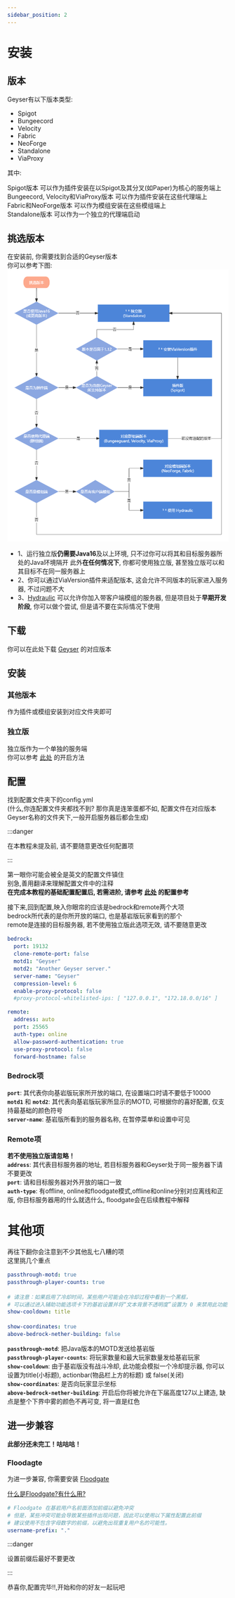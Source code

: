 ```yaml
---
sidebar_position: 2
---
```



# 安装

## 版本
Geyser有以下版本类型:  
* Spigot
* Bungeecord
* Velocity
* Fabric
* NeoForge
* Standalone
* ViaProxy  
  
其中:  
  
Spigot版本 可以作为插件安装在以Spigot及其分叉(如Paper)为核心的服务端上  
Bungeecord, Velocity和ViaProxy版本 可以作为插件安装在这些代理端上  
Fabric和NeoForge版本 可以作为模组安装在这些模组端上  
Standalone版本 可以作为一个独立的代理端启动  

## 挑选版本
在安装前, 你需要找到合适的Geyser版本  
你可以参考下图:  
![version](_image/VersionChoose.png)
  
  
* 1、运行独立版**仍需要Java16**及以上环境, 只不过你可以将其和目标服务器所处的Java环境隔开 此外**在任何情况下**, 你都可使用独立版, 甚至独立版可以和其目标不在同一服务器上 
* 2、你可以通过ViaVersion插件来适配版本, 这会允许不同版本的玩家进入服务器, 不过问题不大  
* 3、[Hydraulic](https://github.com/GeyserMC/Hydraulic) 可以允许你加入带客户端模组的服务器, 但是项目处于**早期开发阶段**, 你可以做个尝试, 但是请不要在实际情况下使用

## 下载

你可以在此处下载 [Geyser](https://geysermc.org/download#geyser) 的对应版本   

## 安装
### 其他版本
作为插件或模组安装到对应文件夹即可
### 独立版
独立版作为一个单独的服务端  
你可以参考 [此处](../../正式开服/开启服务端) 的开启方法  

## 配置

找到配置文件夹下的config.yml  
(什么,你连配置文件夹都找不到? 那你真是连笨蛋都不如, 配置文件在对应版本Geyser名称的文件夹下,一般开启服务器后都会生成)  

:::danger

在本教程未提及前, 请不要随意更改任何配置项

:::

第一眼你可能会被全是英文的配置文件镇住  
别急,善用翻译来理解配置文件中的注释  
**在完成本教程的基础配置配置后, 若需进阶, 请参考 [此处](https://docs.superiormc.cn/v/geyser-wiki/user-guide/li-jie-pei-zhi) 的配置参考**  

接下来,回到配置,映入你眼帘的应该是bedrock和remote两个大项  
bedrock所代表的是你所开放的端口, 也是基岩版玩家看到的那个  
remote是连接的目标服务器, 若不使用独立版此选项无效, 请不要随意更改   

```yaml
bedrock:
  port: 19132
  clone-remote-port: false
  motd1: "Geyser"
  motd2: "Another Geyser server."
  server-name: "Geyser"
  compression-level: 6
  enable-proxy-protocol: false
  #proxy-protocol-whitelisted-ips: [ "127.0.0.1", "172.18.0.0/16" ]

```
```yaml
remote:
  address: auto
  port: 25565
  auth-type: online
  allow-password-authentication: true
  use-proxy-protocol: false
  forward-hostname: false
```
### Bedrock项
**`port`**: 其代表你向基岩版玩家所开放的端口, 在设置端口时请不要低于10000  
**`motd1`** 和 **`motd2`**: 其代表向基岩版玩家所显示的MOTD, 可根据你的喜好配置, 仅支持最基础的颜色符号  
**`server-name`**: 基岩版所看到的服务器名称, 在暂停菜单和设置中可见

### Remote项
**若不使用独立版请忽略！**  
**`address`**: 其代表目标服务器的地址, 若目标服务器和Geyser处于同一服务器下请不要更改  
**`port`**: 请和目标服务器对外开放的端口一致  
**`auth-type`**: 有offline, online和floodgate模式,offline和online分别对应离线和正版, 你目标服务器用的什么就选什么, floodgate会在后续教程中解释
  
# 其他项
再往下翻你会注意到不少其他乱七八糟的项  
这里挑几个重点

```yaml
passthrough-motd: true
passthrough-player-counts: true

# 请注意：如果启用了冷却时间，某些用户可能会在冷却过程中看到一个黑框，
# 可以通过进入辅助功能选项卡下的基岩设置并将“文本背景不透明度”设置为 0 来禁用此功能
show-cooldown: title

show-coordinates: true
above-bedrock-nether-building: false
```

**`passthrough-motd`**: 把Java版本的MOTD发送给基岩版  
**`passthrough-player-counts`**: 将玩家数量和最大玩家数量发给基岩玩家  
**`show-cooldown`**: 由于基岩版没有战斗冷却, 此功能会模拟一个冷却提示器, 你可以设置为title(小标题), actionbar(物品栏上方的标题) 或 false(关闭)  
**`show-coordinates`**: 是否向玩家显示坐标  
**`above-bedrock-nether-building`**: 开启后你将被允许在下届高度127以上建造, 缺点是整个下界中雾的颜色不再可变, 将一直是红色  
  
## 进一步兼容
**此部分还未完工！咕咕咕！**  
### Floodagte
为进一步兼容, 你需要安装 [Floodgate](https://geysermc.org/download#floodgate)

[什么是Floodgate?有什么用?](https://docs.superiormc.cn/v/geyser-wiki/floodgate-wiki/zhu-ye)

```yaml
# Floodgate 在基岩用户名前面添加前缀以避免冲突
# 但是，某些冲突可能会导致某些插件出现问题，因此可以使用以下属性配置此前缀
# 建议使用不包含字母数字的前缀，以避免出现重复用户名的可能性。
username-prefix: "."
```

:::danger

设置前缀后最好不要更改

:::


恭喜你,配置完毕!!,开始和你的好友一起玩吧